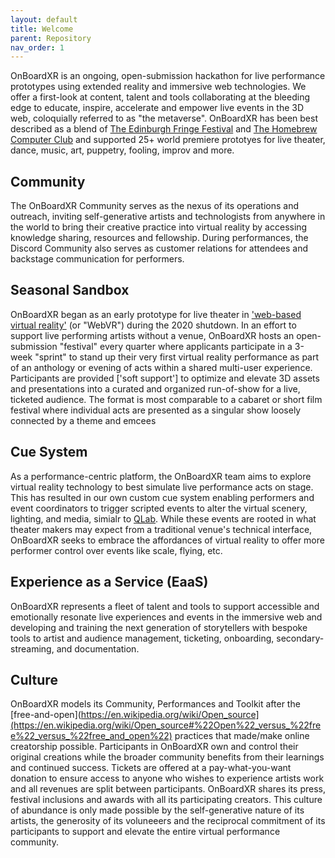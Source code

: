 ```yaml
---
layout: default
title: Welcome
parent: Repository
nav_order: 1
---
```


OnBoardXR is an ongoing, open-submission hackathon for live performance prototypes using extended reality and immersive web technologies. We offer a first-look at content, talent and tools collaborating at the bleeding edge to educate, inspire, accelerate and empower live events in the 3D web, coloquially referred to as "the metaverse". OnBoardXR has been best described as a blend of [The Edinburgh Fringe Festival](https://en.wikipedia.org/wiki/Edinburgh_Festival_Fringe) and [The Homebrew Computer Club](https://en.wikipedia.org/wiki/Homebrew_Computer_Club) and supported 25+ world premiere prototyes for live theater, dance, music, art, puppetry, fooling, improv and more.

## Community
The OnBoardXR Community serves as the nexus of its operations and outreach, inviting self-generative artists and technologists from anywhere in the world to bring their creative practice into virtual reality by accessing knowledge sharing, resources and fellowship. During performances, the Discord Community also serves as customer relations for attendees and backstage communication for performers. 

## Seasonal Sandbox
OnBoardXR began as an early prototype for live theater in ['web-based virtual reality'](https://en.wikipedia.org/wiki/WebXR) (or "WebVR") during the 2020 shutdown. In an effort to support live performing artists without a venue, OnBoardXR hosts an open-submission "festival" every quarter where applicants participate in a 3-week "sprint" to stand up their very first virtual reality performance as part of an anthology or evening of acts within a shared multi-user experience. Participants are provided ['soft support'] to optimize and elevate 3D assets and presentations into a curated and organized run-of-show for a live, ticketed audience. The format is most comparable to a cabaret or short film festival where individual acts are presented as a singular show loosely connected by a theme and emcees  

## Cue System
As a performance-centric platform, the OnBoardXR team aims to explore virtual reality technology to best simulate live performance acts on stage. This has resulted in our own custom cue system enabling performers and event coordinators to trigger scripted events to alter the virtual scenery, lighting, and media, simialr to [QLab](https://en.wikipedia.org/wiki/QLab). While these events are rooted in what theater makers may expect from a traditional venue's technical interface, OnBoardXR seeks to embrace the affordances of virtual reality to offer more performer control over events like scale, flying, etc. 

## Experience as a Service (EaaS)
OnBoardXR represents a fleet of talent and tools to support accessible and emotionally resonate live experiences and events in the immersive web and developing and training the next generation of storytellers with bespoke tools to artist and audience management, ticketing, onboarding, secondary-streaming, and documentation.  

## Culture
OnBoardXR models its Community, Performances and Toolkit after the [free-and-open](https://en.wikipedia.org/wiki/Open_source](https://en.wikipedia.org/wiki/Open_source#%22Open%22_versus_%22free%22_versus_%22free_and_open%22) practices that made/make online creatorship possible. Participants in OnBoardXR own and control their original creations while the broader community benefits from their learnings and continued success. Tickets are offered at a pay-what-you-want donation to ensure access to anyone who wishes to experience artists work and all revenues are split between participants. OnBoardXR shares its press, festival inclusions and awards with all its participating creators. This culture of abundance is only made possible by the self-generative nature of its artists, the generosity of its voluneeers and the reciprocal commitment of its participants to support and elevate the entire virtual performance community. 
